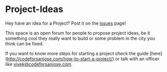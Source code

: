 # Project-Ideas
Hey have an idea for a Project?  Post it on the [issues](https://github.com/codeforsanjose/Project-Ideas/issues) page!



This space is an open forum for people to propose project ideas, be it something cool they really want to build or some problem in the city you think can be fixed.

If you want to know more steps for starting a project check the guide [here] (http://codeforsanjose.com/how-to-start-a-project/) or talk with an officer like vivek@codeforsanjose.com.
